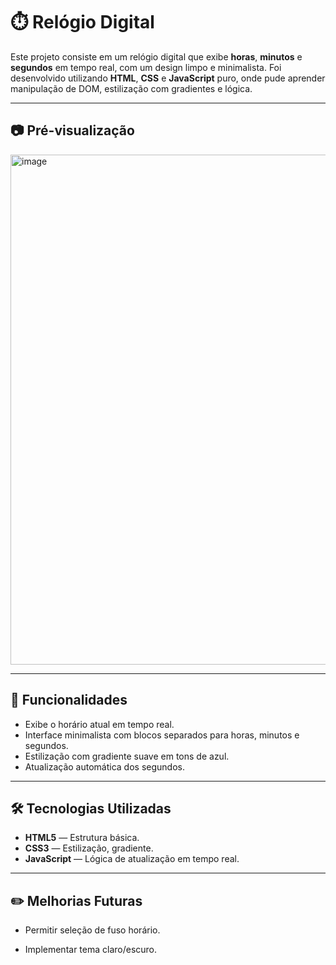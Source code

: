 # ⏱️ Relógio Digital

Este projeto consiste em um relógio digital que exibe **horas**, **minutos** e **segundos** em tempo real, com um design limpo e minimalista. Foi desenvolvido utilizando **HTML**, **CSS** e **JavaScript** puro, onde pude aprender manipulação de DOM, estilização com gradientes e lógica.

---

## 📷 **Pré-visualização**

<img width="1828" height="816" alt="image" src="https://github.com/user-attachments/assets/a0d90113-1dea-4f25-b202-0766abb437af" />


---

## 🚀 **Funcionalidades**

- Exibe o horário atual em tempo real.
- Interface minimalista com blocos separados para horas, minutos e segundos.
- Estilização com gradiente suave em tons de azul.
- Atualização automática dos segundos.

---

## 🛠️ **Tecnologias Utilizadas**

- **HTML5** — Estrutura básica.
- **CSS3** — Estilização, gradiente.
- **JavaScript** — Lógica de atualização em tempo real.

---

## ✏️ **Melhorias Futuras**

- Permitir seleção de fuso horário.

- Implementar tema claro/escuro.
